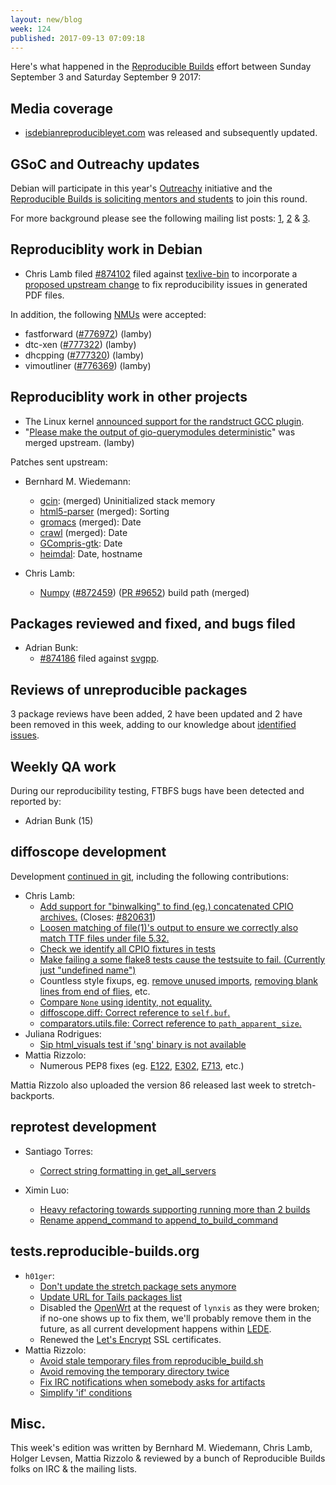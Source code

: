 ```yaml
---
layout: new/blog
week: 124
published: 2017-09-13 07:09:18
---
```


Here's what happened in the [Reproducible Builds](https://reproducible-builds.org) effort between Sunday September 3 and Saturday September 9 2017:

Media coverage
--------------

- [isdebianreproducibleyet.com](https://isdebianreproducibleyet.com) was released and subsequently updated.

GSoC and Outreachy updates
--------------------------

Debian will participate in this year's [Outreachy](https://outreachy.org) initiative and the [Reproducible Builds is soliciting mentors and students](https://wiki.debian.org/Outreachy/Round15/Projects/ReproducibleBuildsOfDebian) to join this round.

For more background please see the following mailing list posts: [1](https://lists.debian.org/debian-outreach/2017/09/msg00000.html), [2](https://lists.debian.org/debian-outreach/2017/09/msg00013.html) & [3](https://lists.alioth.debian.org/pipermail/reproducible-builds/Week-of-Mon-20170904/009209.html).

Reproduciblity work in Debian
-----------------------------

- Chris Lamb filed [#874102](https://bugs.debian.org/874102) filed against [texlive-bin](https://tracker.debian.org/pkg/texlive-bin) to incorporate a [proposed upstream change](http://tug.org/pipermail/tex-live/2017-September/040576.html) to fix reproducibility issues in generated PDF files.

In addition, the following [NMUs](https://wiki.debian.org/NonMaintainerUpload) were accepted:

* fastforward ([#776972](https://bugs.debian.org/776972)) (lamby)
* dtc-xen ([#777322](https://bugs.debian.org/777322)) (lamby)
* dhcpping ([#777320](https://bugs.debian.org/777320)) (lamby)
* vimoutliner ([#776369](https://bugs.debian.org/776369)) (lamby)

Reproduciblity work in other projects
-----------------------------

- The Linux kernel [announced support for the randstruct GCC plugin](https://outflux.net/blog/archives/2017/09/05/security-things-in-linux-v4-13/).
- "[Please make the output of gio-querymodules deterministic](https://bugzilla.gnome.org/show_bug.cgi?id=786983)" was merged upstream. (lamby)

Patches sent upstream:

- Bernhard M. Wiedemann:
  - [gcin](https://build.opensuse.org/package/view_file/M17N/gcin/gcin-reproducible.patch): (merged) Uninitialized stack memory
  - [html5-parser](https://github.com/kovidgoyal/html5-parser/pull/5) (merged): Sorting
  - [gromacs](https://gerrit.gromacs.org/6896) (merged): Date
  - [crawl](https://github.com/crawl/crawl/pull/609) (merged): Date
  - [GCompris-gtk](https://github.com/gcompris/GCompris-gtk/pull/21): Date
  - [heimdal](https://github.com/heimdal/heimdal/pull/332): Date, hostname

- Chris Lamb:
  - [Numpy](http://www.numpy.org/) ([#872459](https://bugs.debian.org/872459)) ([PR #9652](https://github.com/numpy/numpy/pull/9652)) build path (merged)

Packages reviewed and fixed, and bugs filed
-------------------------------------------

* Adrian Bunk:
  * [#874186](https://bugs.debian.org/874186) filed against [svgpp](https://tracker.debian.org/pkg/svgpp).


Reviews of unreproducible packages
----------------------------------

3 package reviews have been added, 2 have been updated and 2 have been removed in this week,
adding to our knowledge about [identified issues](https://tests.reproducible-builds.org/debian/index_issues.html).

Weekly QA work
--------------

During our reproducibility testing, FTBFS bugs have been detected and reported by:

 - Adrian Bunk (15)

diffoscope development
----------------------

Development [continued in git](https://salsa.debian.org/reproducible-builds/diffoscope.git/log/),
including the following contributions:


- Chris Lamb:
  - [Add support for "binwalking" to find (eg.) concatenated CPIO archives.](https://salsa.debian.org/reproducible-builds/diffoscope/commit/1c26813) (Closes: [#820631](https://bugs.debian.org/820631))
  - [Loosen matching of file(1)'s output to ensure we correctly also match TTF files under file 5.32.](https://salsa.debian.org/reproducible-builds/diffoscope/commit/af9fe04)
  - [Check we identify all CPIO fixtures in tests](https://salsa.debian.org/reproducible-builds/diffoscope/commit/6e02ece)
  - [Make failing a some flake8 tests cause the testsuite to fail. (Currently just "undefined name")](https://salsa.debian.org/reproducible-builds/diffoscope/commit/fd06241)
  - Countless style fixups, eg. [remove unused imports](https://salsa.debian.org/reproducible-builds/diffoscope/commit/4228246), [removing blank lines from end of flies](https://salsa.debian.org/reproducible-builds/diffoscope/commit/b223a8a), etc.
  - [Compare `None` using identity, not equality.](https://salsa.debian.org/reproducible-builds/diffoscope/commit/69359ba)
  - [diffoscope.diff: Correct reference to `self.buf`.](https://salsa.debian.org/reproducible-builds/diffoscope/commit/b1a904a)
  - [comparators.utils.file: Correct reference to `path_apparent_size`.](https://salsa.debian.org/reproducible-builds/diffoscope/commit/e50e50d)
- Juliana Rodrigues:
  - [Sip html\_visuals test if 'sng' binary is not available](https://salsa.debian.org/reproducible-builds/diffoscope/commit/97f074f)
- Mattia Rizzolo:
  - Numerous PEP8 fixes (eg. [E122](https://salsa.debian.org/reproducible-builds/diffoscope/commit/9ea6a95), [E302](https://salsa.debian.org/reproducible-builds/diffoscope/commit/7b7786b), [E713](https://salsa.debian.org/reproducible-builds/diffoscope/commit/2a014b5), etc.)


Mattia Rizzolo also uploaded the version 86 released last week to stretch-backports.

reprotest development
---------------------

- Santiago Torres:
  - [Correct string formatting in get\_all\_servers](https://salsa.debian.org/reproducible-builds/reprotest.git/commit/?id=86499b7)

- Ximin Luo:
  - [Heavy refactoring towards supporting running more than 2 builds](https://salsa.debian.org/reproducible-builds/reprotest.git/commit/?id=a6e50a4)
  - [Rename append\_command to append\_to\_build\_command](https://salsa.debian.org/reproducible-builds/reprotest.git/commit/?id=8f5b743)



tests.reproducible-builds.org
-----------------------------

- `h01ger`:
  + [Don't update the stretch package sets anymore](https://anonscm.debian.org/git/qa/jenkins.debian.net.git/commit/?id=68f41865892c0758fd630991a79fde74617e87b9)
  + [Update URL for Tails packages list](https://anonscm.debian.org/git/qa/jenkins.debian.net.git/commit/?id=25b7dd5c10c0707ae94e92c337924bd942116857)
  + Disabled the [OpenWrt](https://openwrt.org/) at the request of `lynxis` as they were broken; if no-one shows up to fix them, we'll probably remove them in the future, as all current development happens within [LEDE](https://lede-project.org/).
  + Renewed the [Let's Encrypt](https://letsencrypt.org/) SSL certificates.
- Mattia Rizzolo:
  + [Avoid stale temporary files from reproducible_build.sh](https://anonscm.debian.org/git/qa/jenkins.debian.net.git/commit/?id=ab0508b05f65b0e254e1e9b669c11566e29ff830)
  + [Avoid removing the temporary directory twice](https://anonscm.debian.org/git/qa/jenkins.debian.net.git/commit/?id=4b9909555c6be1cbcb17c109d94d37ac5e0dbc28)
  + [Fix IRC notifications when somebody asks for artifacts](https://anonscm.debian.org/git/qa/jenkins.debian.net.git/commit/?id=5649bf3534145e4c6adab8482b6bd2959ea08aac)
  + [Simplify 'if' conditions](https://anonscm.debian.org/git/qa/jenkins.debian.net.git/commit/?id=ad48e93bc2bb9d5984f87c24e5e30d0b58910106)


Misc.
-----

This week's edition was written by Bernhard M. Wiedemann, Chris Lamb, Holger Levsen, Mattia Rizzolo & reviewed by a bunch of Reproducible Builds folks on IRC & the mailing lists.
